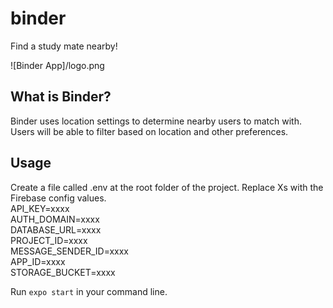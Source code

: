 # binder

Find a study mate nearby!

![Binder App]/logo.png

## What is Binder?

Binder uses location settings to determine nearby users to match with. Users will be able to filter based on location and other preferences.

## Usage

Create a file called .env at the root folder of the project. Replace Xs with the Firebase config values.
<br>
API_KEY=xxxx<br>
AUTH_DOMAIN=xxxx<br>
DATABASE_URL=xxxx<br>
PROJECT_ID=xxxx<br>
MESSAGE_SENDER_ID=xxxx<br>
APP_ID=xxxx<br>
STORAGE_BUCKET=xxxx<br>

Run `expo start` in your command line.
